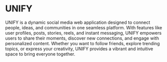 # UNIFY

UNIFY is a dynamic social media web application designed to connect people, ideas, and communities in one seamless platform. With features like user profiles, posts, stories, reels, and instant messaging, UNIFY empowers users to share their moments, discover new connections, and engage with personalized content. Whether you want to follow friends, explore trending topics, or express your creativity, UNIFY provides a vibrant and intuitive space to bring everyone together.
